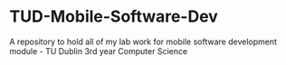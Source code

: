 # TUD-Mobile-Software-Dev
A repository to hold all of my lab work for mobile software development module - TU Dublin 3rd year Computer Science
